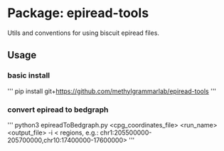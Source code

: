 # Package: epiread-tools

Utils and conventions for using biscuit epiread files.


## Usage

### basic install
'''
pip install git+https://github.com/methylgrammarlab/epiread-tools
'''

### convert epiread to bedgraph
'''
python3 epireadToBedgraph.py <cpg_coordinates_file> <epiread> <run_name> <output_file> -i < regions, e.g.: chr1:205500000-205700000,chr10:17400000-17600000>
'''